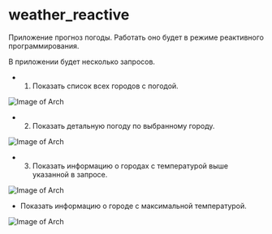 # weather_reactive

Приложение прогноз погоды. Работать оно будет в режиме реактивного программирования.

В приложении будет несколько запросов.

- 1. Показать список всех городов с погодой.

![Image of Arch](https://github.com/SlartiBartFast-art/weather_reactive/blob/main/image/Screenshot_2.jpg)


- 2. Показать детальную погоду по выбранному городу.
   
![Image of Arch](https://github.com/SlartiBartFast-art/weather_reactive/blob/main/image/Screenshot_4.jpg)


- 3. Показать информацию о городах с температурой выше указанной в запросе.

![Image of Arch](https://github.com/SlartiBartFast-art/weather_reactive/blob/main/image/Screenshot_1.jpg)

- Показать информацию о городе с максимальной температурой.

![Image of Arch](https://github.com/SlartiBartFast-art/weather_reactive/blob/main/image/Screenshot_3.jpg)




